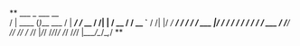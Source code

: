**
    ___          _           ___        __       
   /   |  ____  (_)___ ___  /   | _____/ /___  __
  / /| | / __ \/ / __ `__ \/ /| |/ ___/ __/ / / /
 / ___ |/ / / / / / / / / / ___ / /__/ /_/ /_/ / 
/_/  |_/_/ /_/_/_/ /_/ /_/_/  |_\___/\__/\__,_/  **
                                                 

